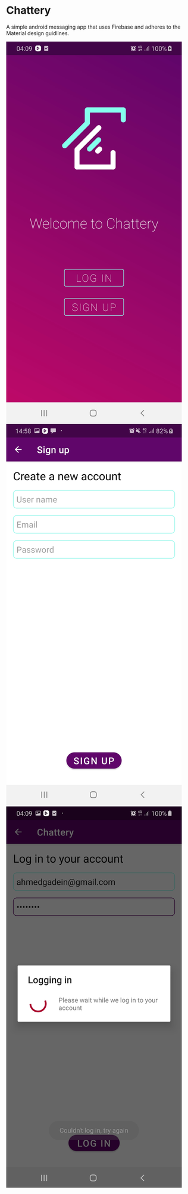 # Chattery
A simple android messaging app that uses Firebase and adheres to the Material design guidlines.

![alt text](https://github.com/Ahmedgadein/Chattery/blob/master/Screenshots/Screenshot_20200619-040912_Chattery.jpg)
![alt text](https://github.com/Ahmedgadein/Chattery/blob/master/Screenshots/Screenshot_20200622-145840_Chattery.jpg)
![alt text](https://github.com/Ahmedgadein/Chattery/blob/master/Screenshots/Screenshot_20200619-040939_Chattery.jpg)
